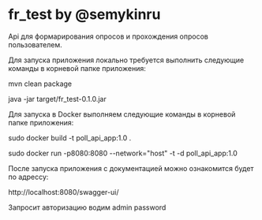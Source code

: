 # fr_test by @semykinru

Api для формарирования опросов и прохождения опросов пользователем.

Для запуска приложения локально требуется выполнить следующие команды в корневой папке приложения:

mvn clean package

java -jar target/fr_test-0.1.0.jar

Для запуска в Docker выполняем следующие команды в корневой папке приложения:

 sudo docker build -t poll_api_app:1.0 .
 
 sudo docker run -p8080:8080 --network="host" -t -d poll_api_app:1.0

После запуска приложения с документацией можно ознакомится будет по адрессу:

http://localhost:8080/swagger-ui/

Запросит авторизацию водим
admin
password

